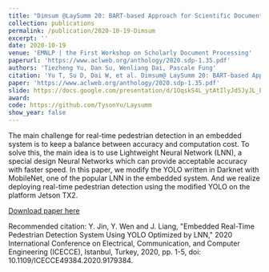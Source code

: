 ```yaml
---
title: "Dimsum @LaySumm 20: BART-based Approach for Scientific Document Summarization"
collection: publications
permalink: /publication/2020-10-19-Dimsum
excerpt: ''
date: 2020-10-19
venue: 'EMNLP | the First Workshop on Scholarly Document Processing'
paperurl: 'https://www.aclweb.org/anthology/2020.sdp-1.35.pdf'
authors: 'Tiezheng Yu, Dan Su, Wenliang Dai, Pascale Fung'
citation: 'Yu T, Su D, Dai W, et al. Dimsum@ LaySumm 20: BART-based Approach for Scientific Document Summarization[J]. arXiv preprint arXiv:2010.09252, 2020.'
paper: 'https://www.aclweb.org/anthology/2020.sdp-1.35.pdf'
slide: https://docs.google.com/presentation/d/1OqskS4L_ytAtIlyJd5JyJL_EeGEUEmQNaU5ecVQjJas/edit?usp=sharing
award: 
code: https://github.com/TysonYu/Laysumm
show_year: false
---
```

The main challenge for real-time pedestrian detection in an embedded system is to keep a balance between accuracy and computation cost. To solve this, the main idea is to use Lightweight Neural Network (LNN), a special design Neural Networks which can provide acceptable accuracy with faster speed. In this paper, we modify the YOLO written in Darknet with MobileNet, one of the popular LNN in the embedded system. And we realize deploying real-time pedestrian detection using the modified YOLO on the platform Jetson TX2.

[Download paper here](https://ieeexplore.ieee.org/document/9179384)

Recommended citation: Y. Jin, Y. Wen and J. Liang, "Embedded Real-Time Pedestrian Detection System Using YOLO Optimized by LNN," 2020 International Conference on Electrical, Communication, and Computer Engineering (ICECCE), Istanbul, Turkey, 2020, pp. 1-5, doi: 10.1109/ICECCE49384.2020.9179384.
